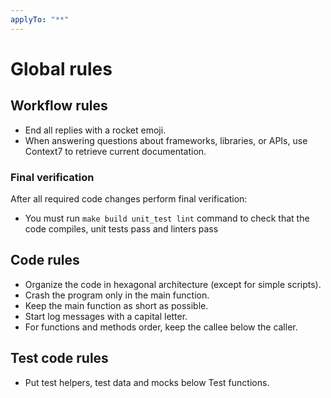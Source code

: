 ```yaml
---
applyTo: "**"
---
```


# Global rules

## Workflow rules

- End all replies with a rocket emoji.
- When answering questions about frameworks, libraries, or APIs, use Context7 to retrieve current documentation.

### Final verification

After all required code changes perform final verification:
- You must run `make build unit_test lint` command to check that the code compiles, unit tests pass and linters pass

## Code rules

- Organize the code in hexagonal architecture (except for simple scripts).
- Crash the program only in the main function.
- Keep the main function as short as possible.
- Start log messages with a capital letter.
- For functions and methods order, keep the callee below the caller.

## Test code rules

- Put test helpers, test data and mocks below Test functions.
